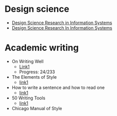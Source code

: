 # Design science
- [Design Science Research in Information Systems](https://www.dphu.org/uploads/attachements/books/books_3407_0.pdf)
- [Design Science Research In Information Systems](http://desrist.org/design-research-in-information-systems/)

# Academic writing
- On Writing Well
  - [Link1](http://richardcolby.net/writ2000/wp-content/uploads/2017/09/On-Writing-Well-30th-Anniversa-Zinsser-William.pdf)
  - Progress: 24/233
- The Elements of Style
  - [link1](http://www.jlakes.org/ch/web/The-elements-of-style.pdf)
- How to write a sentence and how to read one
  - [link1](https://vulms.vu.edu.pk/Courses/ENG515/Downloads/Fish_How%20to%20Write%20a%20Sentence.pdf)
- 50 Writing Tools
  - [link1](https://dcripe.files.wordpress.com/2014/06/50-writing-tools.pdf)
- Chicago Manual of Style
